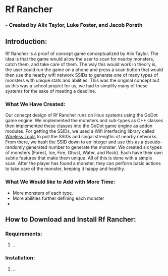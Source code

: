 # **Rf Rancher**
### - Created by Alix Taylor, Luke Foster, and Jacob Porath
## **Introduction:**
Rf Rancher is a proof of concept game conceptualized by Alix Taylor. The idea is that the game would allow the user to scan for nearby monsters, catch them, and take care of them. The way this would work in theory is, the user could run the game on a phone and press a scan button that would then use the nearby wifi network SSIDs to generate one of many types of monsters with unique stats and abilities. This was the original concept but as this was a school project for us, we had to simplify many of these systems for the sake of meeting a deadline.

### **What We Have Created:**
Our conecpt design of Rf Rancher runs on linux systems using the GoDot game engine. We implemented the monsters and sub-types as C++ classes then implemented these classes into the GoDot game engine as addon modules. For getting the SSIDs, we used a Wifi interfacing library called [Wireless Tools](https://hewlettpackard.github.io/wireless-tools/Tools.html#latest) to pull the SSIDs and singal strengths of nearby networks. From there, we hash the SSID down to an integer and use this as a pseudo-randomly generated number to generate the monster. We created six types of monsters (Forest, Ice, Fire, Ghost, Water, and Rock). Each have their own subtle features that make them unique. All of this is done with a simple scan. After the player has found a monster, they can perform basic actions to take care of the monster, keeping it happy and healthy.

### **What We Would like to Add with More Time:**
- More monsters of each type.
- More abilities further defining each monster
- 
## **How to Download and Install Rf Rancher:**
### Requirements:
1. ...
### Installation:
1. ...